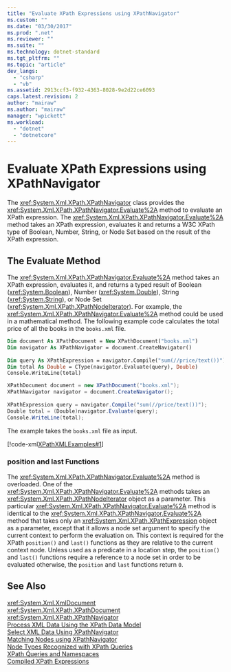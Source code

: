 ```yaml
---
title: "Evaluate XPath Expressions using XPathNavigator"
ms.custom: ""
ms.date: "03/30/2017"
ms.prod: ".net"
ms.reviewer: ""
ms.suite: ""
ms.technology: dotnet-standard
ms.tgt_pltfrm: ""
ms.topic: "article"
dev_langs: 
  - "csharp"
  - "vb"
ms.assetid: 2913ccf3-f932-4363-8028-9e2d22ce6093
caps.latest.revision: 2
author: "mairaw"
ms.author: "mairaw"
manager: "wpickett"
ms.workload: 
  - "dotnet"
  - "dotnetcore"
---
```

# Evaluate XPath Expressions using XPathNavigator
The <xref:System.Xml.XPath.XPathNavigator> class provides the <xref:System.Xml.XPath.XPathNavigator.Evaluate%2A> method to evaluate an XPath expression. The <xref:System.Xml.XPath.XPathNavigator.Evaluate%2A> method takes an XPath expression, evaluates it and returns a W3C XPath type of Boolean, Number, String, or Node Set based on the result of the XPath expression.  
  
## The Evaluate Method  
 The <xref:System.Xml.XPath.XPathNavigator.Evaluate%2A> method takes an XPath expression, evaluates it, and returns a typed result of Boolean (<xref:System.Boolean>), Number (<xref:System.Double>), String (<xref:System.String>), or Node Set (<xref:System.Xml.XPath.XPathNodeIterator>). For example, the <xref:System.Xml.XPath.XPathNavigator.Evaluate%2A> method could be used in a mathematical method. The following example code calculates the total price of all the books in the `books.xml` file.  
  
```vb  
Dim document As XPathDocument = New XPathDocument("books.xml")  
Dim navigator As XPathNavigator = document.CreateNavigator()  
  
Dim query As XPathExpression = navigator.Compile("sum(//price/text())")  
Dim total As Double = CType(navigator.Evaluate(query), Double)  
Console.WriteLine(total)  
```  
  
```csharp  
XPathDocument document = new XPathDocument("books.xml");  
XPathNavigator navigator = document.CreateNavigator();  
  
XPathExpression query = navigator.Compile("sum(//price/text())");  
Double total = (Double)navigator.Evaluate(query);  
Console.WriteLine(total);  
```  
  
 The example takes the `books.xml` file as input.  
  
 [!code-xml[XPathXMLExamples#1](../../../../samples/snippets/xml/VS_Snippets_Data/XPathXMLExamples/XML/books.xml#1)]  
  
### position and last Functions  
 The <xref:System.Xml.XPath.XPathNavigator.Evaluate%2A> method is overloaded. One of the <xref:System.Xml.XPath.XPathNavigator.Evaluate%2A> methods takes an <xref:System.Xml.XPath.XPathNodeIterator> object as a parameter. This particular <xref:System.Xml.XPath.XPathNavigator.Evaluate%2A> method is identical to the <xref:System.Xml.XPath.XPathNavigator.Evaluate%2A> method that takes only an <xref:System.Xml.XPath.XPathExpression> object as a parameter, except that it allows a node set argument to specify the current context to perform the evaluation on. This context is required for the XPath `position()` and `last()` functions as they are relative to the current context node. Unless used as a predicate in a location step, the `position()` and `last()` functions require a reference to a node set in order to be evaluated otherwise, the `position` and `last` functions return `0`.  
  
## See Also  
 <xref:System.Xml.XmlDocument>  
 <xref:System.Xml.XPath.XPathDocument>  
 <xref:System.Xml.XPath.XPathNavigator>  
 [Process XML Data Using the XPath Data Model](../../../../docs/standard/data/xml/process-xml-data-using-the-xpath-data-model.md)  
 [Select XML Data Using XPathNavigator](../../../../docs/standard/data/xml/select-xml-data-using-xpathnavigator.md)  
 [Matching Nodes using XPathNavigator](../../../../docs/standard/data/xml/matching-nodes-using-xpathnavigator.md)  
 [Node Types Recognized with XPath Queries](../../../../docs/standard/data/xml/node-types-recognized-with-xpath-queries.md)  
 [XPath Queries and Namespaces](../../../../docs/standard/data/xml/xpath-queries-and-namespaces.md)  
 [Compiled XPath Expressions](../../../../docs/standard/data/xml/compiled-xpath-expressions.md)

